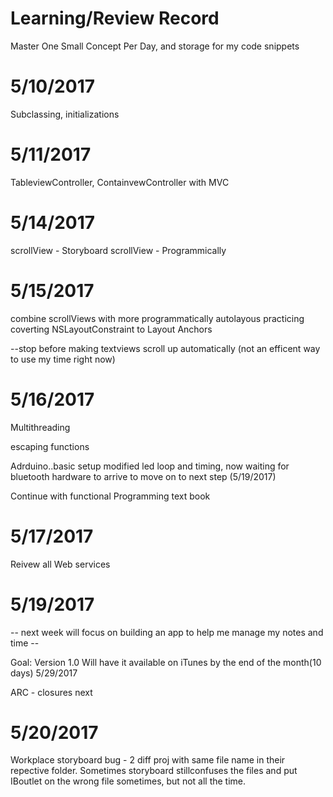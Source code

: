 # Learning/Review Record 



Master One Small Concept Per Day, and storage for my code snippets


# 5/10/2017

Subclassing, initializations

# 5/11/2017

TableviewController, ContainvewController with MVC 

# 5/14/2017

 scrollView - Storyboard
 scrollView - Programmically


# 5/15/2017

 combine scrollViews with more programmatically autolayous
 practicing coverting NSLayoutConstraint to Layout Anchors
 
 --stop before making textviews scroll up automatically (not an efficent way to use my time right now)
 
 # 5/16/2017 
 
   Multithreading
   
   escaping functions 
   
   Adrduino..basic setup modified led loop and timing, now waiting for bluetooth hardware to arrive to move on to next step (5/19/2017)
   
   Continue with functional Programming text book 
   
# 5/17/2017

  Reivew all Web services 
   
   

#  5/19/2017

  -- next week will focus on building an app to help me manage my notes and time --
  
  Goal:
    Version 1.0 Will have it available on iTunes by the end of the month(10 days) 5/29/2017

 ARC - closures next

#  5/20/2017

  Workplace storyboard bug - 2 diff proj with same file name in their repective folder. Sometimes storyboard stillconfuses the files and put IBoutlet on the wrong file sometimes, but not all the time.


